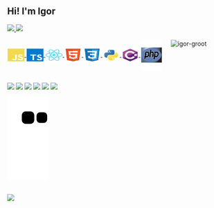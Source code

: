 ## Hi! I'm Igor
 <div>
  <a href="https://github.com/igorguariroba">
  <img height="180em" src="https://github-readme-stats.vercel.app/api?username=igorguariroba&show_icons=true&theme=dracula&include_all_commits=true&count_private=true&title_color=02bab4&border_radius=20"/>
  <img height="180em" src="https://github-readme-stats.vercel.app/api/top-langs/?username=igorguariroba&layout=compact&langs_count=7&theme=dracula&title_color=02bab4&border_radius=20"/>
</div>
<div style="display: inline_block"><br>
  <img align="center" alt="igor-Js" height="30" width="40" src="https://raw.githubusercontent.com/devicons/devicon/master/icons/javascript/javascript-plain.svg">
  <img align="center" alt="igor-Ts" height="30" width="40" src="https://raw.githubusercontent.com/devicons/devicon/master/icons/typescript/typescript-plain.svg">
  <img align="center" alt="igor-React" height="30" width="40" src="https://raw.githubusercontent.com/devicons/devicon/master/icons/react/react-original.svg">
  <img align="center" alt="igor-HTML" height="30" width="40" src="https://raw.githubusercontent.com/devicons/devicon/master/icons/html5/html5-original.svg">
  <img align="center" alt="igor-CSS" height="30" width="40" src="https://raw.githubusercontent.com/devicons/devicon/master/icons/css3/css3-original.svg">
  <img align="center" alt="igor-Python" height="30" width="40" src="https://raw.githubusercontent.com/devicons/devicon/master/icons/python/python-original.svg">
  <img align="center" alt="igor-Csharp" height="30" width="40" src="https://raw.githubusercontent.com/devicons/devicon/master/icons/csharp/csharp-original.svg">
 <img align="center" alt="igor-Csharp" height="70" width="50" src="https://raw.githubusercontent.com/devicons/devicon/master/icons/php/php-original.svg">
  <img align="right" class="avatar" alt="igor-groot" height="37%" width="25%"  src="https://media.giphy.com/media/JzujPK0id34qI/giphy.gif">
</div>
  
  ##
 
<div> 
  <a href="https://www.youtube.com/channel/UCALazdkAkawruudiiU9Dk8Q" target="_blank"><img src="https://img.shields.io/badge/YouTube-FF0000?style=for-the-badge&logo=youtube&logoColor=white" target="_blank"></a>
  <a href="https://instagram.com/igor_ravel_" target="_blank"><img src="https://img.shields.io/badge/-Instagram-%23E4405F?style=for-the-badge&logo=instagram&logoColor=white" target="_blank"></a>
 	<a href="https://www.twitch.tv/igorravel" target="_blank"><img src="https://img.shields.io/badge/Twitch-9146FF?style=for-the-badge&logo=twitch&logoColor=white" target="_blank"></a>
 <a href="https://discord.gg/vnwRjCVZFG" target="_blank"><img src="https://img.shields.io/badge/Discord-7289DA?style=for-the-badge&logo=discord&logoColor=white" target="_blank"></a> 
  <a href = "mailto:1g0r.guari@gmail.com"><img src="https://img.shields.io/badge/-Gmail-%23333?style=for-the-badge&logo=gmail&logoColor=white" target="_blank"></a>
  <a href="https://www.linkedin.com/in/igor-ravel" target="_blank"><img src="https://img.shields.io/badge/-LinkedIn-%230077B5?style=for-the-badge&logo=linkedin&logoColor=white" target="_blank"></a> 
 
  ![Snake animation](https://github.com/rafaballerini/rafaballerini/blob/output/github-contribution-grid-snake.svg)

</div>
 
 ##
 
<div>
  <img align="left"  src="https://github-readme-stats.vercel.app/api/wakatime?username=igorguariroba&layout=compact&theme=dracula&title_color=02bab4&border_radius=20"/>
 </div>

